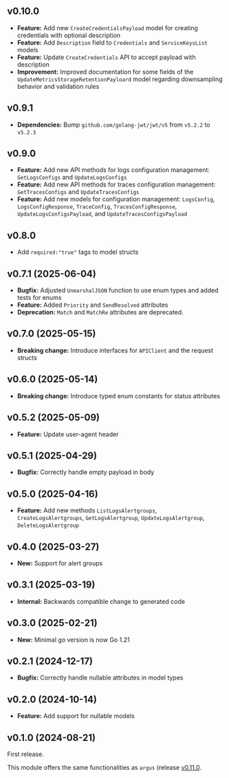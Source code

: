 ## v0.10.0
- **Feature:** Add new `CreateCredentialsPayload` model for creating credentials with optional description
- **Feature:** Add `Description` field to `Credentials` and `ServiceKeysList` models
- **Feature:** Update `CreateCredentials` API to accept payload with description
- **Improvement:** Improved documentation for some fields of the `UpdateMetricsStorageRetentionPayloard` model regarding downsampling behavior and validation rules

## v0.9.1
  - **Dependencies:** Bump `github.com/golang-jwt/jwt/v5` from `v5.2.2` to `v5.2.3`

## v0.9.0
- **Feature:** Add new API methods for logs configuration management: `GetLogsConfigs` and `UpdateLogsConfigs`
- **Feature:** Add new API methods for traces configuration management: `GetTracesConfigs` and `UpdateTracesConfigs`
- **Feature:** Add new models for configuration management: `LogsConfig`, `LogsConfigResponse`, `TraceConfig`, `TracesConfigResponse`, `UpdateLogsConfigsPayload`, and `UpdateTracesConfigsPayload`

## v0.8.0
- Add `required:"true"` tags to model structs

## v0.7.1 (2025-06-04)
- **Bugfix:** Adjusted `UnmarshalJSON` function to use enum types and added tests for enums
- **Feature:** Added `Priority` and `SendResolved` attributes
- **Deprecation:** `Match` and `MatchRe` attributes are deprecated.

## v0.7.0 (2025-05-15)
- **Breaking change:** Introduce interfaces for `APIClient` and the request structs

## v0.6.0 (2025-05-14)
- **Breaking change:** Introduce typed enum constants for status attributes

## v0.5.2 (2025-05-09)
- **Feature:** Update user-agent header

## v0.5.1 (2025-04-29)
- **Bugfix:** Correctly handle empty payload in body

## v0.5.0 (2025-04-16)
- **Feature:** Add new methods `ListLogsAlertgroups`, `CreateLogsAlertgroups`, `GetLogsAlertgroup`, `UpdateLogsAlertgroup`, `DeleteLogsAlertgroup`

## v0.4.0 (2025-03-27)
- **New:** Support for alert groups

## v0.3.1 (2025-03-19)
- **Internal:** Backwards compatible change to generated code

## v0.3.0 (2025-02-21)
- **New:** Minimal go version is now Go 1.21

## v0.2.1 (2024-12-17)

- **Bugfix:** Correctly handle nullable attributes in model types

## v0.2.0 (2024-10-14)

- **Feature:** Add support for nullable models

## v0.1.0 (2024-08-21)

First release.

This module offers the same functionalities as `argus` (release [v0.11.0](https://github.com/stackitcloud/stackit-sdk-go/blob/main/services/argus/CHANGELOG.md#v0110-2024-05-23).
